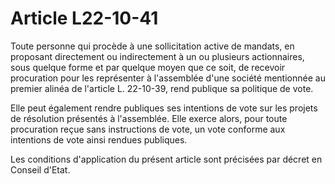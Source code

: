 # Article L22-10-41

Toute personne qui procède à une sollicitation active de mandats, en proposant directement ou indirectement à un ou plusieurs actionnaires, sous quelque forme et par quelque moyen que ce soit, de recevoir procuration pour les représenter à l'assemblée d'une société mentionnée au premier alinéa de l'article L. 22-10-39, rend publique sa politique de vote.

Elle peut également rendre publiques ses intentions de vote sur les projets de résolution présentés à l'assemblée. Elle exerce alors, pour toute procuration reçue sans instructions de vote, un vote conforme aux intentions de vote ainsi rendues publiques.

Les conditions d'application du présent article sont précisées par décret en Conseil d'Etat.
